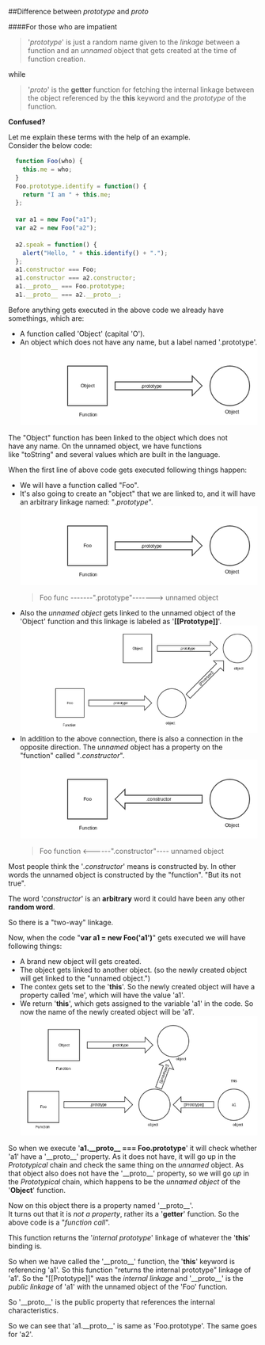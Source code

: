 ##Difference between _prototype_ and _proto_

####For those who are impatient
>'_prototype_' is just a random name given to the _linkage_
>between a function and an _unnamed_ object that gets
>created at the time of function creation.

while
>'_proto_' is the **getter** function for fetching the internal linkage
>between the object referenced by the **this** keyword and the _prototype_
>of the function.

**Confused?**

Let me explain these terms with the help of an example.  
Consider the below code:  
```javascript
  function Foo(who) {
    this.me = who;
  }
  Foo.prototype.identify = function() {
    return "I am " + this.me;
  };

  var a1 = new Foo("a1");
  var a2 = new Foo("a2");

  a2.speak = function() {
    alert("Hello, " + this.identify() + ".");
  };
  a1.constructor === Foo;
  a1.constructor === a2.constructor;
  a1.__proto__ === Foo.prototype;
  a1.__proto__ === a2.__proto__;
```
Before anything gets executed in the above code
we already have somethings, which are:  
+ A function called 'Object' (capital 'O').
+ An object which does not have any name, but a label
   named '.prototype'.  
  ![View Image](images/object_in_js.png)

The "Object" function has been linked to the object which does not  
have any name. On the unnamed object, we have functions  
like "toString" and several values which are built in the language.

When the first line of above code gets executed following things happen:  
+ We will have a function called "Foo".
+ It's also going to create an "object" that we are linked to, and it will
   have an arbitrary linkage named: "_.prototype_".
   ![View Image](images/object_in_js_foo.png)  
   >Foo func -------".prototype"-------> unnamed object
+ Also the _unnamed object_ gets linked to the
   unnamed object of the 'Object' function and this
   linkage is labeled as '__[[Prototype]]__'.
   ![Veiw Image](images/object_in_js_Object.png)
+ In addition to the above connection, there is
   also a connection in the opposite direction.
   The _unnamed_ object has a property on the "function"
   called "_.constructor_".
   ![View Image](images/object_in_js_const.png)  
   >Foo function <------".constructor"---- unnamed object

Most people think the '_.constructor_' means is
constructed by. In other words the unnamed object 
is constructed by the "function".
"But its not true".

The word '_constructor_' is an __arbitrary__ word
it could have been any other __random word__.

So there is a "two-way" linkage.  

Now, when the code "**var a1 = new Foo('a1')**" gets executed
we will have following things:  
+ A brand new object will gets created.
+ The object gets linked to another object.
   (so the newly created object will get linked to the "unnamed object.")
+ The contex gets set to the '**this**'. So the newly
    created object will have a property called 'me',
    which will have the value 'a1'.
+ We return '**this**', which gets assigned to the variable 'a1' in 
   the code. So now the name of the newly created object will 
   be 'a1'. 
   ![View Image](images/object_in_js_new.png)

So when we execute '**a1.\_\_proto\_\_ === Foo.prototype**' 
it will check whether 'a1' have a '\_\_proto\_\_' property.
As it does not have, it will go up in the _Prototypical_
chain and check the same thing on the _unnamed_ object.
As that object also does not have the '\_\_proto\_\_'
property, so we will go _up_ in the _Prototypical_ chain,
which happens to be the _unnamed object_ of the 
'__Object__' function.

Now on this object there is a property named '\_\_proto\_\_'.  
It turns out that it is _not a property_, rather its
a '__getter__' function. So the above code is a 
"_function call_".

This function returns the '_internal prototype_' linkage
of whatever the '**this**' binding is.

So when we have called the '\_\_proto\_\_' function, the 
'**this**' keyword is referencing 'a1'.
So this function "returns the internal prototype" linkage
of 'a1'.
So the "[[Prototype]]" was the _internal linkage_ and '\_\_proto\_\_'
is the _public linkage_ of 'a1' with the unnamed object
of the 'Foo' function.

So '\_\_proto\_\_' is the public property that references
the internal characteristics.

So we can see that 'a1.\_\_proto\_\_' is same as 
'Foo.prototype'.
The same goes for 'a2'.

